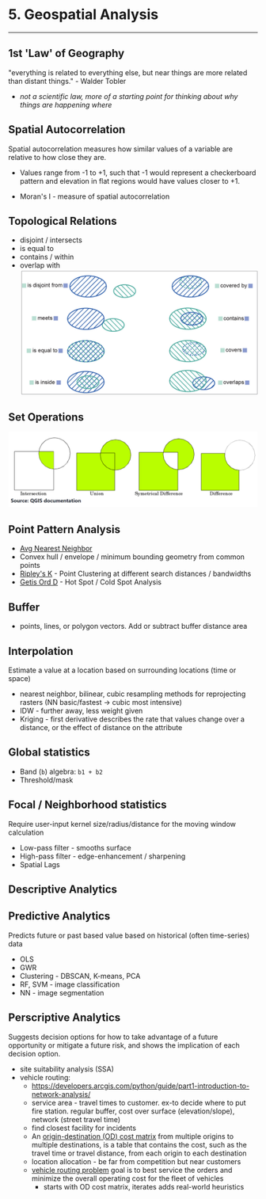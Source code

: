 # 5. Geospatial Analysis

---


## 1st 'Law' of Geography 
"everything is related to everything else, but near things are more related than distant things." - Walder Tobler
* *not a scientific law, more of a starting point for thinking about why things are happening where*

## Spatial Autocorrelation
Spatial autocorrelation measures how similar values of a variable are relative to how close they are. 
- Values range from -1 to +1, such that -1 would represent a checkerboard pattern and elevation in flat regions would have values closer to +1. 

- Moran's I - measure of spatial autocorrelation 

## Topological Relations
- disjoint  / intersects 
- is equal to
- contains / within 
- overlap with 
![toporelations](img/toporelations.png)

## Set Operations
![setoperations](img/setoperations.png)
## Point Pattern Analysis
- [Avg Nearest Neighbor](https://pro.arcgis.com/en/pro-app/latest/tool-reference/spatial-statistics/h-how-average-nearest-neighbor-distance-spatial-st.htm)   
- Convex hull / envelope / minimum bounding geometry from common points    
- [Ripley's K](https://pro.arcgis.com/en/pro-app/latest/tool-reference/spatial-statistics/h-how-multi-distance-spatial-cluster-analysis-ripl.htm) - Point Clustering at different search distances / bandwidths
- [Getis Ord D](https://pro.arcgis.com/en/pro-app/latest/tool-reference/spatial-statistics/h-how-hot-spot-analysis-getis-ord-gi-spatial-stati.htm) - Hot Spot / Cold Spot Analysis 
## Buffer 
- points, lines, or polygon vectors. Add or subtract buffer distance area 

## Interpolation 
Estimate a value at a location based on surrounding locations (time or space) 
*  nearest neighbor, bilinear, cubic resampling methods for reprojecting rasters (NN basic/fastest -> cubic most intensive)  
* IDW - further away, less weight given   
* Kriging - first derivative describes the rate that values change over a distance, or the effect of distance on the attribute  

## Global statistics
- Band (```b```) algebra: ```b1 + b2```
- Threshold/mask

## Focal / Neighborhood statistics
Require user-input kernel size/radius/distance for the moving window calculation   
- Low-pass filter - smooths surface
- High-pass filter - edge-enhancement / sharpening 
- Spatial Lags

## Descriptive Analytics



## Predictive Analytics
Predicts future or past based value based on historical (often time-series) data
- OLS
- GWR
- Clustering - DBSCAN, K-means, PCA
- RF, SVM - image classification 
- NN - image segmentation

## Perscriptive Analytics
Suggests decision options for how to take advantage of a future opportunity or mitigate a future risk, and shows the implication of each decision option. 
- site suitability analysis (SSA)
- vehicle routing:
  - https://developers.arcgis.com/python/guide/part1-introduction-to-network-analysis/
  - service area - travel times to customer. ex-to decide where to put fire station. regular buffer, cost over surface (elevation/slope), network (street travel time)
  - find closest facility for incidents 
  - An [origin-destination (OD) cost matrix](https://developers.arcgis.com/python/guide/part5-generate-od-cost-matrix/) from multiple origins to multiple destinations, is a table that contains the cost, such as the travel time or travel distance, from each origin to each destination
  - location allocation - be far from competition but near customers 
  - [vehicle routing problem](https://developers.arcgis.com/python/guide/part7-vehicle-routing-problem/) goal is to best service the orders and minimize the overall operating cost for the fleet of vehicles   
      - starts with OD cost matrix, iterates adds real-world heuristics 

